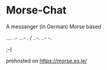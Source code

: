# Morse-Chat
A messanger (in German) Morse based

.... .- ...- . / ..-. ..- -.

;-)

prehosted on
https://morse.xo.je/
